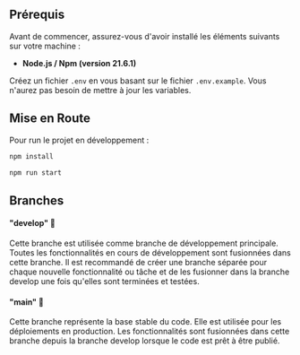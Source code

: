 ## Prérequis

Avant de commencer, assurez-vous d'avoir installé les éléments suivants sur votre machine :

- **Node.js / Npm (version 21.6.1)**

Créez un fichier `.env` en vous basant sur le fichier `.env.example`. Vous n'aurez pas besoin de mettre à jour les variables.

## Mise en Route 

Pour run le projet en développement :
```bash
npm install
```
```bash
npm run start
```


## Branches


#### "develop" 📡

Cette branche est utilisée comme branche de développement principale. Toutes les fonctionnalités en cours de développement sont fusionnées dans cette branche. Il est recommandé de créer une branche séparée pour chaque nouvelle fonctionnalité ou tâche et de les fusionner dans la branche develop une fois qu'elles sont terminées et testées.

#### "main" 🚀

Cette branche représente la base stable du code. Elle est utilisée pour les déploiements en production. Les fonctionnalités sont fusionnées dans cette branche depuis la branche develop lorsque le code est prêt à être publié.


